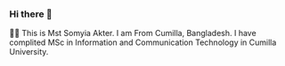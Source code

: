 ### Hi there 👋
🔭🔭 This is Mst Somyia Akter. I am From Cumilla, Bangladesh. I have complited MSc in Information and Communication Technology in Cumilla University.
<!--
**Somyia/Somyia** is a ✨ _special_ ✨ repository because its `README.md` (this file) appears on your GitHub profile.

Here are some ideas to get you started:

- 🔭 I’m currently working on ...
- 🌱 I’m currently learning ...
- 👯 I’m looking to collaborate on ...
- 🤔 I’m looking for help with ...
- 💬 Ask me about ...
- 📫 How to reach me: ...
- 😄 Pronouns: ...
- ⚡ Fun fact: ...
-->
